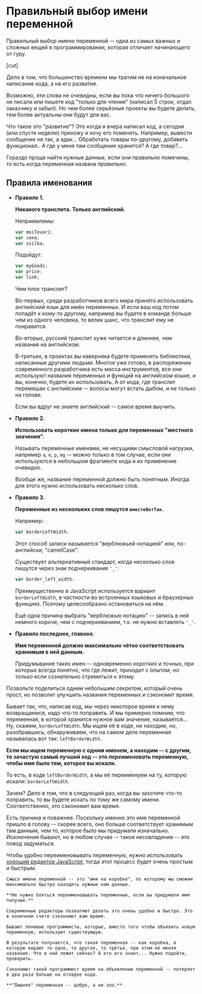 # Правильный выбор имени переменной

Правильный выбор имени переменной -- одна из самых важных и сложных вещей в программировании, которая отличает начинающего от гуру.

[cut]

Дело в том, что большинство времени мы тратим не на изначальное написание кода, а на его развитие.

Возможно, эти слова не очевидны, если вы пока что ничего большого не писали или пишете код "только для чтения" (написал 5 строк, отдал заказчику и забыл). Но чем более серьёзные проекты вы будете делать, тем более актуальны они будут для вас.

Что такое это "развитие"? Это когда я вчера написал код, а сегодня (или спустя неделю) прихожу и хочу его поменять. Например, вывести сообщение не так, а эдак... Обработать товары по-другому, добавить функционал.. А где у меня там сообщение хранится? А где товар?...

Гораздо проще найти нужные данные, если они правильно помечены, то есть когда переменная названа *правильно*.

## Правила именования

- **Правило 1.**

    **Никакого транслита. Только английский.**

    Неприемлемы:

    ```js
    var moiTovari;
    var cena;
    var ssilka;
    ```

    Подойдут:

    ```js
    var myGoods;
    var price;
    var link;
    ```

    Чем плох транслит?

    Во-первых, среди разработчиков всего мира принято использовать английский язык для имён переменных. И если ваш код потом попадёт к кому-то другому, например вы будете в команде больше чем из одного человека, то велик шанс, что транслит ему не понравится.

    Во-вторых, русский транслит хуже читается и длиннее, чем названия на английском.

    В-третьих, в проектах вы наверняка будете применять библиотеки, написанные другими людьми. Многое уже готово, в распоряжении современного разработчика есть масса инструментов, все они используют названия переменных и функций на английском языке, и вы, конечно, будете их использовать. А от кода, где транслит перемешан с английским -- волосы могут встать дыбом, и не только на голове.

    Если вы вдруг не знаете английский -- самое время выучить.
- **Правило 2.**

    **Использовать короткие имена только для переменных "местного значения".**

    Называть переменные именами, не несущими смысловой нагрузки, например  `a`, `e`, `p`, `mg` -- можно только в том случае, если они используются в небольшом фрагменте кода и их применение очевидно.

    Вообще же, название переменной должно быть понятным. Иногда для этого нужно использовать несколько слов.
- **Правило 3.**

    **Переменные из нескольких слов пишутся `вместеВотТак`.**

    Например:

    ```js
    var borderLeftWidth;
    ```

    Этот способ записи называется "верблюжьей нотацией" или, по-английски, "camelCase".

    Существует альтернативный стандарт, когда несколько слов пишутся через знак подчеркивания `'_'`:

    ```js
    var border_left_width;
    ```

    Преимущественно в JavaScript используется вариант `borderLeftWidth`, в частности во встроенных языковых и браузерных функциях. Поэтому целесообразно остановиться на нём.

    Ещё одна причина выбрать "верблюжью нотацию" -- запись в ней немного короче, чем с подчеркиванием, т.к. не нужно вставлять `'_'`.
- **Правило последнее, главное.**

    **Имя переменной должно максимально чётко соответствовать хранимым в ней данным.**

    Придумывание таких имен -- одновременно коротких и точных, при которых всегда понятно, что где лежит, приходит с опытом, но только если сознательно стремиться к этому.

Позвольте поделиться одним небольшим секретом, который очень прост, но позволит улучшить названия переменных и сэкономит время.

Бывает так, что, написав код, мы через некоторое время к нему возвращаемся, надо что-то поправить. И мы примерно помним, что переменная, в которой хранится нужное вам значение, называется... Ну, скажем,  `borderLeftWidth`. Мы ищем её в коде, не находим, но, разобравшись, обнаруживаем, что на самом деле переменная называлась вот так: `leftBorderWidth`.

**Если мы ищем переменную с одним именем, а находим  -- с другим, то зачастую самый лучший ход -- это *переименовать* переменную, чтобы имя было тем, которое вы искали.**

То есть, в коде `leftBorderWidth`, а мы её переименуем на ту, которую искали: `borderLeftWidth`.

Зачем? Дело в том, что в следующий раз, когда вы захотите что-то поправить, то вы будете искать по тому же самому имени. Соответственно, это сэкономит вам время.

Есть причина и поважнее. Поскольку именно это имя переменной пришло в голову -- скорее всего, оно больше соответствует хранимым там данным, чем то, которое было мы придумали изначально. Исключения бывают, но в любом случае -- такое несовпадение -- это повод задуматься.

Чтобы удобно переименовывать переменную, нужно использовать [хороший редактор JavaScript](/editor), тогда этот процесс будет очень простым и быстрым.

```smart header="Если коротко..."
Смысл имени переменной -- это "имя на коробке", по которому мы сможем максимально быстро находить нужные нам данные.

**Не нужно бояться переименовывать переменные, если вы придумали имя получше.**

Современные редакторы позволяют делать это очень удобно и быстро. Это в конечном счете сэкономит вам время.
```

```warn header="Храните в переменной то, что следует"
Бывают ленивые программисты, которые, вместо того чтобы объявить новую переменную, используют существующую.

В результате получается, что такая переменная -- как коробка, в которую кидают то одно, то другое, то третье, при этом не меняя название. Что в ней лежит сейчас? А кто его знает... Нужно подойти, проверить.

Сэкономит такой программист время на объявлении переменной -- потеряет в два раза больше на отладке кода.

**"Лишняя" переменная -- добро, а не зло.**
```

